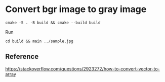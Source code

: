 # Convert bgr image to gray image
```
cmake -S . -B build && cmake --build build
```

Run
```
cd build && main ../sample.jpg
```

## Reference
https://stackoverflow.com/questions/2923272/how-to-convert-vector-to-array